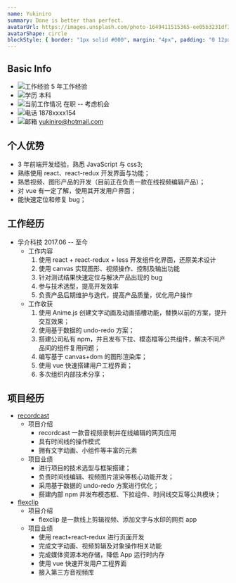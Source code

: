 ```yaml
---
name: Yukiniro
summary: Done is better than perfect.
avatarUrl: https://images.unsplash.com/photo-1649411515365-ee05b3231df3?q=80
avatarShape: circle
blockStyle: { border: "1px solid #000", margin: "4px", padding: "0 12px" }
---
```


## Basic Info

- ![工作经验](https://api.iconify.design/ic:outline-work.svg?color=currentColor) 5 年工作经验
- ![学历](https://api.iconify.design/zondicons:education.svg?color=currentColor) 本科
- ![当前工作情况](https://api.iconify.design/ic:baseline-maps-home-work.svg?color=currentColor) 在职 -- 考虑机会
- ![电话](https://api.iconify.design/ic:sharp-phone.svg?color=currentColor) 1878xxxx154
- ![邮箱](https://api.iconify.design/ic:baseline-email.svg?color=currentColor) yukiniro@hotmail.com

## 个人优势

- 3 年前端开发经验，熟悉 JavaScript 与 css3;
- 熟练使用 react、react-redux 开发界面与功能；
- 熟悉视频、图形产品的开发（目前正在负责一款在线视频编辑产品）；
- 对 vue 有一定了解，使用其开发用户界面；
- 能快速定位和修复 bug；

## 工作经历

- 孚介科技 2017.06 -- 至今
  - 工作内容
    1. 使用 react + react-redux + less 开发组件化界面，还原美术设计
    2. 使用 canvas 实现图形、视频操作、控制及输出功能
    3. 针对测试结果快速定位与解决产品出现的 bug
    4. 参与技术选型，提高开发效率
    5. 负责产品后期维护与迭代，提高产品质量，优化用户操作
  - 工作收获
    1. 使用 Anime.js 创建文字动画及动画插槽功能，替换以前的方案，提升交互效果；
    2. 使用基于数据的 undo-redo 方案；
    3. 搭建公司私有 npm，并且发布下拉、模态框等公共组件，解决不同产品间的组件复用问题；
    4. 编写基于 canvas+dom 的图形渲染库；
    5. 使用 vue 快速搭建用户工程界面；
    6. 多次组织内部技术分享；

## 项目经历

- [recordcast](https://www.recordcast.com/editor/app/)
  - 项目介绍
    - recordcast 一款音视频录制并在线编辑的网页应用
    - 具有时间线的操作模式
    - 拥有文字动画、小组件等丰富的元素
  - 项目业绩
    - 进行项目的技术选型与框架搭建；
    - 负责时间线编辑、视频图片渲染等核心功能开发；
    - 采用基于数据的 undo-redo 方案进行优化；
    - 搭建内部 npm 并发布模态框、下拉组件、时间线交互等公共模块；
- [flexclip](flexclip.com/editor/app)
  - 项目介绍
    - flexclip 是一款线上剪辑视频、添加文字与水印的网页 app
  - 项目业绩
    - 使用 react+react-redux 进行页面开发
    - 完成文字动画、视频剪辑及对象操作相关功能
    - 完成媒体资源本地存储，降低 App 运行时内存
    - 使用 vue 快速开发用户工程界面
    - 接入第三方音视频库
